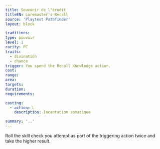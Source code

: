 ```yaml
---
title: Souvenir de l'érudit
titleEN: Loremaster's Recall
source: 'Playtest Pathfinder'
layout: block

traditions:
type: pouvoir
level: 1
rarity: PC
traits:
  - divination
  - chance
trigger: You spend the Recall Knowledge action.
cost: 
range: 
area: 
targets: 
duration: 
requirements: 

casting:
  - action: L
    description: Incantation somatique

summary: '..'
---
```

Roll the skill check you attempt as part of the triggering action twice and take the higher result.